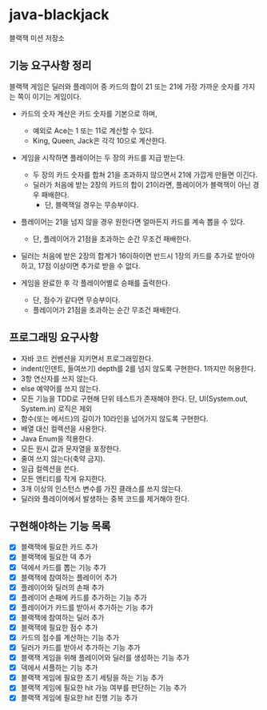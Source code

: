 # java-blackjack

블랙잭 미션 저장소

## 기능 요구사항 정리

블랙잭 게임은 딜러와 플레이어 중 카드의 합이 21 또는 21에 가장 가까운 숫자를 가지는 쪽이 이기는 게임이다.

- 카드의 숫자 계산은 카드 숫자를 기본으로 하며,
    - 예외로 Ace는 1 또는 11로 계산할 수 있다.
    - King, Queen, Jack은 각각 10으로 계산한다.


- 게임을 시작하면 플레이어는 두 장의 카드를 지급 받는다.
    - 두 장의 카드 숫자를 합쳐 21을 초과하지 않으면서 21에 가깝게 만들면 이긴다.
    - 딜러가 처음에 받는 2장의 카드의 합이 21이라면, 플레이어가 블랙잭이 아닌 경우 패배한다.
        - 단, 블랙잭일 경우는 무승부이다.


- 플레이어는 21을 넘지 않을 경우 원한다면 얼마든지 카드를 계속 뽑을 수 있다.
    - 단, 플레이어가 21점을 초과하는 순간 무조건 패배한다.


- 딜러는 처음에 받은 2장의 합계가 16이하이면 반드시 1장의 카드를 추가로 받아야 하고, 17점 이상이면 추가로 받을 수 없다.


- 게임을 완료한 후 각 플레이어별로 승패를 출력한다.
    - 단, 점수가 같다면 무승부이다.
    - 플레이어가 21점을 초과하는 순간 무조건 패배한다.

## 프로그래밍 요구사항

- 자바 코드 컨벤션을 지키면서 프로그래밍한다.
- indent(인덴트, 들여쓰기) depth를 2를 넘지 않도록 구현한다. 1까지만 허용한다.
- 3항 연산자를 쓰지 않는다.
- else 예약어를 쓰지 않는다.
- 모든 기능을 TDD로 구현해 단위 테스트가 존재해야 한다. 단, UI(System.out, System.in) 로직은 제외
- 함수(또는 메서드)의 길이가 10라인을 넘어가지 않도록 구현한다.
- 배열 대신 컬렉션을 사용한다.
- Java Enum을 적용한다.
- 모든 원시 값과 문자열을 포장한다.
- 줄여 쓰지 않는다(축약 금지).
- 일급 컬렉션을 쓴다.
- 모든 엔티티를 작게 유지한다.
- 3개 이상의 인스턴스 변수를 가진 클래스를 쓰지 않는다.
- 딜러와 플레이어에서 발생하는 중복 코드를 제거해야 한다.

## 구현해야하는 기능 목록

- [x] 블랙잭에 필요한 카드 추가
- [x] 블랙잭에 필요한 덱 추가
- [x] 덱에서 카드를 뽑는 기능 추가
- [x] 블랙잭에 참여하는 플레이어 추가
- [x] 플레이어와 딜러의 손패 추가
- [x] 플레이어 손패에 카드를 추가하는 기능 추가
- [x] 플레이어가 카드를 받아서 추가하는 기능 추가
- [x] 블랙잭에 참여하는 딜러 추가
- [x] 블랙잭에 필요한 점수 추가
- [x] 카드의 점수를 계산하는 기능 추가
- [x] 딜러가 카드를 받아서 추가하는 기능 추가
- [x] 블랙잭 게임을 위해 플레이어와 딜러를 생성하는 기능 추가
- [x] 덱에서 셔플하는 기능 추가
- [x] 블랙잭 게임에 필요한 초기 세팅을 하는 기능 추가
- [x] 블랙잭 게임에 필요한 hit 가능 여부를 판단하는 기능 추가
- [x] 블랙잭 게임에 필요한 hit 진행 기능 추가
